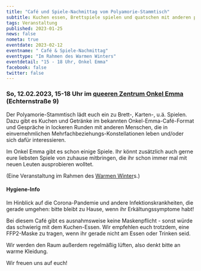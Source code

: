 ```yaml
---
title: "Café und Spiele-Nachmittag vom Polyamorie-Stammtisch"
subtitle: Kuchen essen, Brettspiele spielen und quatschen mit anderen polyamoren Menschen
tags: Veranstaltung
published: 2023-01-25
news: false
nometa: true
eventdate: 2023-02-12
eventname: " Café & Spiele-Nachmittag"
eventtype: "Im Rahmen des Warmen Winters"
eventdetail: "15 - 18 Uhr, Onkel Emma"
facebook: false
twitter: false
---
```


### So, 12.02.2023, 15-18 Uhr im [queeren Zentrum Onkel Emma](https://onkel-emma.org/) (Echternstraße 9)

Der Polyamorie-Stammtisch lädt euch ein zu Brett-, Karten-, u.ä. Spielen. Dazu gibt es Kuchen und Getränke im bekannten Onkel-Emma-Café-Format und Gespräche in lockeren Runden mit anderen Menschen, die in einvernehmlichen Mehrfachbeziehungs-Konstellationen leben und/oder sich dafür interessieren.

Im Onkel Emma gibt es schon einige Spiele. Ihr könnt zusätzlich auch gerne eure liebsten Spiele von zuhause mitbringen, die ihr schon immer mal mit neuen Leuten ausprobieren wolltet.

(Eine Veranstaltung im Rahmen des [Warmen Winter](http://warmerwinter.org/)s.)

#### Hygiene-Info

Im Hinblick auf die Corona-Pandemie und andere Infektionskrankheiten, die gerade umgehen: bitte bleibt zu Hause, wenn ihr Erkältungssymptome habt! 

Bei diesem Café gibt es ausnahmsweise keine Maskenpflicht - sonst würde das schwierig mit dem Kuchen-Essen. Wir empfehlen euch trotzdem, eine FFP2-Maske zu tragen, wenn ihr gerade nicht am Essen oder Trinken seid.

Wir werden den Raum außerdem regelmäßig lüften, also denkt bitte an warme Kleidung.

Wir freuen uns auf euch!